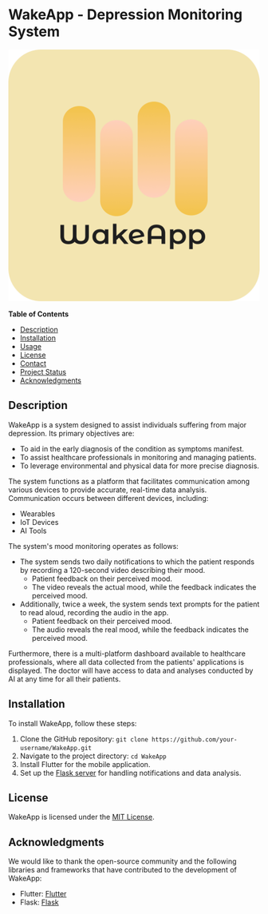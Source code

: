# WakeApp - Depression Monitoring System

![WakeApp Logo](https://github.com/matthew-2000/WakeApp/blob/main/assets/icons/icona.png)

**Table of Contents**
- [Description](#description)
- [Installation](#installation)
- [Usage](#usage)
- [License](#license)
- [Contact](#contact)
- [Project Status](#project-status)
- [Acknowledgments](#acknowledgments)

## Description

WakeApp is a system designed to assist individuals suffering from major depression. Its primary objectives are:

- To aid in the early diagnosis of the condition as symptoms manifest.
- To assist healthcare professionals in monitoring and managing patients.
- To leverage environmental and physical data for more precise diagnosis.

The system functions as a platform that facilitates communication among various devices to provide accurate, real-time data analysis. Communication occurs between different devices, including:

- Wearables
- IoT Devices
- AI Tools

The system's mood monitoring operates as follows:

- The system sends two daily notifications to which the patient responds by recording a 120-second video describing their mood.
  - Patient feedback on their perceived mood.
  - The video reveals the actual mood, while the feedback indicates the perceived mood.
- Additionally, twice a week, the system sends text prompts for the patient to read aloud, recording the audio in the app.
  - Patient feedback on their perceived mood.
  - The audio reveals the real mood, while the feedback indicates the perceived mood.

Furthermore, there is a multi-platform dashboard available to healthcare professionals, where all data collected from the patients' applications is displayed. The doctor will have access to data and analyses conducted by AI at any time for all their patients.

## Installation

To install WakeApp, follow these steps:

1. Clone the GitHub repository: `git clone https://github.com/your-username/WakeApp.git`
2. Navigate to the project directory: `cd WakeApp`
3. Install Flutter for the mobile application.
4. Set up the [Flask server](server_python) for handling notifications and data analysis.

## License

WakeApp is licensed under the [MIT License](link_to_license).

## Acknowledgments

We would like to thank the open-source community and the following libraries and frameworks that have contributed to the development of WakeApp:

- Flutter: [Flutter](https://flutter.dev)
- Flask: [Flask](https://flask.palletsprojects.com)
